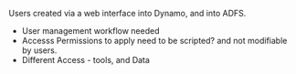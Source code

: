 
Users created via a web interface into Dynamo, and into ADFS.
- User management workflow needed
- Accesss Permissions to apply need to be scripted? and not modifiable by users.
- Different Access - tools, and Data

